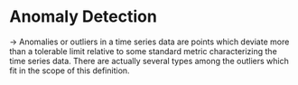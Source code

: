 # Anomaly Detection
-> Anomalies or outliers in a time series data are points which deviate more than a tolerable limit relative to some standard metric characterizing the time series data. There are actually several types among the outliers which fit in the scope of this definition.
